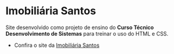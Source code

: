 # Imobiliária Santos
Site desenvolvido como projeto de ensino do **Curso Técnico Desenvolvimento de Sistemas** para treinar o uso do HTML e CSS.
* Confira o site da <a href="https://imobiliariasantoos.netlify.app" target="_blank" rel="noopener noreferrer">Imobiliária Santos</a>
